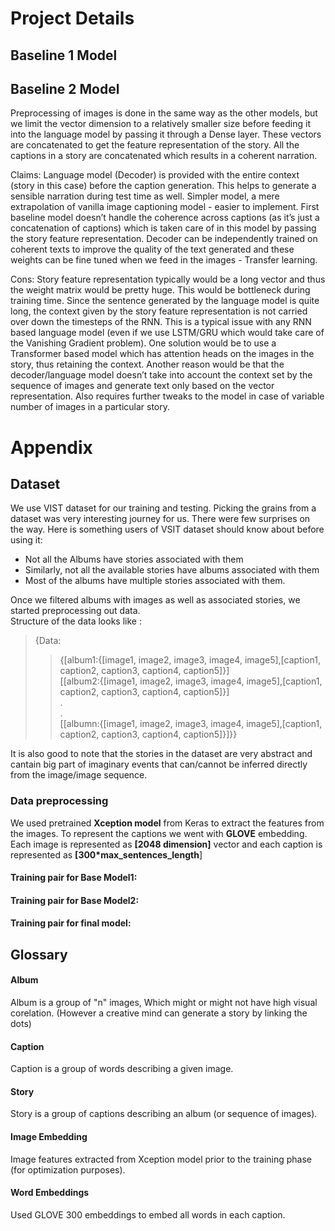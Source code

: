 # Project Details
## Baseline 1 Model
## Baseline 2 Model
<!--- commented since it seems redundant given the dataset part in the appendix --->
<!--- Thought the dataset claims to have <#number> of images, there is a huge subset of captions which doesn’t have their respective images <#link to the FAQ> and also vice versa. 
However, we do include these captions in this baseline model but with the respective image embeddings of zero (signifies the unavailability of the context) which is similar to what we do in case of text - UNK token. This also results in ample availability of data to train the decoder as a simple language model. --->

Preprocessing of images is done in the same way as the other models, but we limit the vector dimension to a relatively smaller size before feeding it into the language model by passing it through a Dense layer. These vectors are concatenated to get the feature representation of the story. All the captions in a story are concatenated which results in a coherent narration.


Claims:
Language model (Decoder) is provided with the entire context (story in this case) before the caption generation. This helps to generate a sensible narration during test time as well.
Simpler model, a mere extrapolation of vanilla image captioning model - easier to implement.
First baseline model doesn’t handle the coherence across captions (as it’s just a concatenation of captions) which is taken care of in this model by passing the story feature representation.
Decoder can be independently trained on coherent texts to improve the quality of the text generated and these weights can be fine tuned when we feed in the images - Transfer learning.

Cons:
Story feature representation typically would be a long vector and thus the weight matrix would be pretty huge. This would be bottleneck during training time.
Since the sentence generated by the language model is quite long, the context given by the story feature representation is not carried over down the timesteps of the RNN. This is a typical issue with any RNN based language model (even if we use LSTM/GRU which would take care of the Vanishing Gradient problem). One solution would be to use a Transformer based model which has attention heads on the images in the story, thus retaining the context. 
Another reason would be that the decoder/language model doesn’t take into account the context set by the sequence of images and generate text only based on the vector representation.
Also requires further tweaks to the model in case of variable number of images in a particular story.



# Appendix
## Dataset
We use VIST dataset for our training and testing. Picking the grains from a dataset was very interesting journey for us. There were few surprises on the way. Here is something users of VSIT dataset should know about before using it:
- Not all the Albums have stories associated with them
- Similarly, not all the available stories have albums associated with them
- Most of the albums have multiple stories associated with them.

Once we filtered albums with images as well as associated stories, we started preprocessing out data. <br>
Structure of the data looks like :<br>
> {Data:<br>
>> {[album1:{[image1, image2, image3, image4, image5],[caption1, caption2, caption3, caption4, caption5]}]<br>
 >>      [[album2:{[image1, image2, image3, image4, image5],[caption1, caption2, caption3, caption4, caption5]}]<br>
 >>      .<br>
 >>      .<br>
 >>      [[albumn:{[image1, image2, image3, image4, image5],[caption1, caption2, caption3, caption4, caption5]}]}}<br>

It is also good to note that the stories in the dataset are very abstract and cantain big part of imaginary events that can/cannot be inferred directly from the image/image sequence.

### Data preprocessing
We used pretrained __Xception model__ from Keras to extract the features from the images. To represent the captions we went with __GLOVE__ embedding. Each image is represented as __[2048 dimension]__ vector and each caption is represented as __[300*max_sentences_length__] 

#### Training pair for Base Model1:


#### Training pair for Base Model2:



#### Training pair for final model:


##  Glossary
#### Album 
Album is a group of "n" images, Which might or might not have high visual corelation. (However a creative mind can generate a story by linking the dots) 
#### Caption
Caption is a group of words describing a given image.
#### Story 
Story is a group of captions describing an album (or sequence of images).
#### Image Embedding
Image features extracted from Xception model prior to the training phase (for optimization purposes).
#### Word Embeddings
Used GLOVE 300 embeddings to embed all words in each caption.


